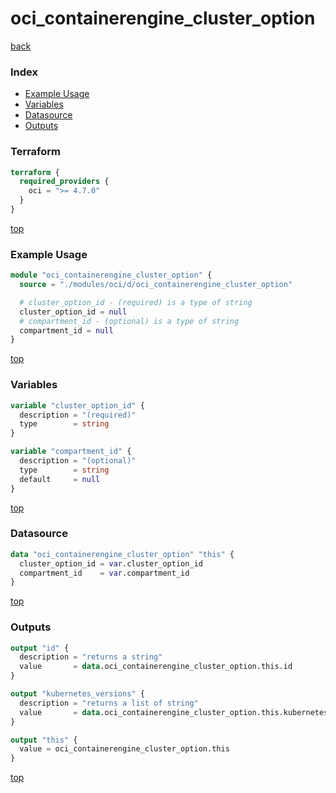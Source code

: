# oci_containerengine_cluster_option

[back](../oci.md)

### Index

- [Example Usage](#example-usage)
- [Variables](#variables)
- [Datasource](#datasource)
- [Outputs](#outputs)

### Terraform

```terraform
terraform {
  required_providers {
    oci = ">= 4.7.0"
  }
}
```

[top](#index)

### Example Usage

```terraform
module "oci_containerengine_cluster_option" {
  source = "./modules/oci/d/oci_containerengine_cluster_option"

  # cluster_option_id - (required) is a type of string
  cluster_option_id = null
  # compartment_id - (optional) is a type of string
  compartment_id = null
}
```

[top](#index)

### Variables

```terraform
variable "cluster_option_id" {
  description = "(required)"
  type        = string
}

variable "compartment_id" {
  description = "(optional)"
  type        = string
  default     = null
}
```

[top](#index)

### Datasource

```terraform
data "oci_containerengine_cluster_option" "this" {
  cluster_option_id = var.cluster_option_id
  compartment_id    = var.compartment_id
}
```

[top](#index)

### Outputs

```terraform
output "id" {
  description = "returns a string"
  value       = data.oci_containerengine_cluster_option.this.id
}

output "kubernetes_versions" {
  description = "returns a list of string"
  value       = data.oci_containerengine_cluster_option.this.kubernetes_versions
}

output "this" {
  value = oci_containerengine_cluster_option.this
}
```

[top](#index)